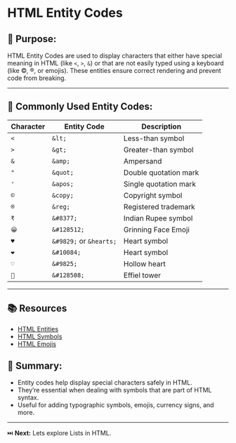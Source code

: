 # HTML Entity Codes

## 🎯 Purpose:

HTML Entity Codes are used to display characters that either have special meaning in HTML (like `<`, `>`, `&`) or that are not easily typed using a keyboard (like ©, ®, or emojis). These entities ensure correct rendering and prevent code from breaking.

---

## 📌 Commonly Used Entity Codes:

| **Character** | **Entity Code** | **Description**           |
|---------------|------------------|---------------------------|
| `<`           | `&lt;`           | Less-than symbol          |
| `>`           | `&gt;`           | Greater-than symbol       |
| `&`           | `&amp;`          | Ampersand                 |
| `"`           | `&quot;`         | Double quotation mark     |
| `'`           | `&apos;`         | Single quotation mark     |
| `©`           | `&copy;`         | Copyright symbol          |
| `®`           | `&reg;`          | Registered trademark      |
| `₹`           | `&#8377;`        | Indian Rupee symbol       |
| `😀`          | `&#128512;`      | Grinning Face Emoji       |
| `♥`           |    `&#9829;` or `&hearts;`  | Heart symbol  |
| `❤`  |  `&#10084;` | Heart symbol |
|`♡` | `&#9825;`| Hollow heart |
| `🗼`          | `&#128508;` | Effiel tower |
---

## 📚 Resources

- [HTML Entities](https://www.w3schools.com/html/html_entities.asp)
- [HTML Symbols](https://www.w3schools.com/html/html_symbols.asp)
- [HTML Emojis](https://www.w3schools.com/html/html_emojis.asp)

## 🔑 Summary:

- Entity codes help display special characters safely in HTML.
- They’re essential when dealing with symbols that are part of HTML syntax.
- Useful for adding typographic symbols, emojis, currency signs, and more.

---

⏭️ **Next:** Lets explore Lists in HTML.

